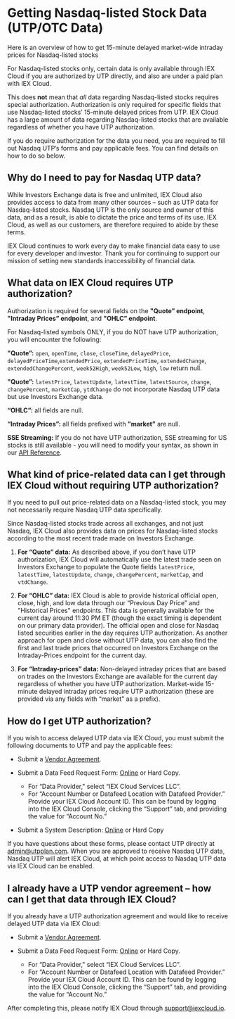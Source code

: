 # Getting Nasdaq-listed Stock Data (UTP/OTC Data)

Here is an overview of how to get 15-minute delayed market-wide intraday prices for Nasdaq-listed stocks

For Nasdaq-listed stocks only, certain data is only available through IEX Cloud if you are authorized by UTP directly, and also are under a paid plan with IEX Cloud. 

This does **not** mean that *all* data regarding Nasdaq-listed stocks requires special authorization. Authorization is only required for specific fields that use Nasdaq-listed stocks’ 15-minute delayed prices from UTP. IEX Cloud has a large amount of data regarding Nasdaq-listed stocks that are available regardless of whether you have UTP authorization.

If you do require authorization for the data you need, you are required to fill out Nasdaq UTP’s forms and pay applicable fees. You can find details on how to do so below.

## Why do I need to pay for Nasdaq UTP data? 

While Investors Exchange data is free and unlimited, IEX Cloud also provides access to data from many other sources – such as UTP data for Nasdaq-listed stocks. Nasdaq UTP is the only source and owner of this data, and as a result, is able to dictate the price and terms of its use. IEX Cloud, as well as our customers, are therefore required to abide by these terms.

IEX Cloud continues to work every day to make financial data easy to use for every developer and investor. Thank you for continuing to support our mission of setting new standards inaccessibility of financial data.

## What data on IEX Cloud requires UTP authorization?  

Authorization is required for several fields on the **"Quote” endpoint**, **"Intraday Prices” endpoint**, and **"OHLC” endpoint**.

For Nasdaq-listed symbols ONLY, if you do NOT have UTP authorization, you will encounter the following:

**"Quote”:** `open`, `openTime`, `close`, `closeTime`, `delayedPrice`, `delayedPriceTime`,`extendedPrice`, `extendedPriceTime`, `extendedChange`, `extendedChangePercent`, `week52High`, `week52Low`, `high`, `low` return null.

 **"Quote”:** `latestPrice`, `latestUpdate`, `latestTime`, `latestSource`, `change`, `changePercent`, `marketCap`, `ytdChange` do not incorporate Nasdaq UTP data but use Investors Exchange data. 

**“OHLC”:** all fields are null. 

**“Intraday Prices”:** all fields prefixed with **"market”** are null. 

**SSE Streaming:** If you do not have UTP authorization, SSE streaming for US stocks is still available - you will need to modify your syntax, as shown in our [API Reference](https://iexcloud.io/docs/guides/streaming).

## What kind of price-related data can I get through IEX Cloud without requiring UTP authorization? 

If you need to pull out price-related data on a Nasdaq-listed stock, you may not necessarily require Nasdaq UTP data specifically.

Since Nasdaq-listed stocks trade across all exchanges, and not just Nasdaq, IEX Cloud also provides data on prices for Nasdaq-listed stocks according to the most recent trade made on Investors Exchange. 

1. **For “Quote” data:** As described above, if you don’t have UTP authorization, IEX Cloud will automatically use the latest trade seen on Investors Exchange to populate the Quote fields `latestPrice`, `latestTime`, `latestUpdate`, `change`, `changePercent`, `marketCap`, and `vtdChange`. 

1. **For “OHLC” data:** IEX Cloud is able to provide historical official open, close, high, and low data through our “Previous Day Price” and "Historical Prices" endpoints. This data is generally available for the current day around 11:30 PM ET (though the exact timing is dependent on our primary data provider). The official open and close for Nasdaq listed securities earlier in the day requires UTP authorization. As another approach for open and close without UTP data, you can also find the first and last trade prices that occurred on Investors Exchange on the Intraday-Prices endpoint for the current day.

1. **For “Intraday-prices” data:** Non-delayed intraday prices that are based on trades on the Investors Exchange are available for the current day regardless of whether you have UTP authorization. Market-wide 15-minute delayed intraday prices require UTP authorization (these are provided via any fields with “market” as a prefix).

## How do I get UTP authorization?

If you wish to access delayed UTP data via IEX Cloud, you must submit the following documents to UTP and pay the applicable fees:

- Submit a [Vendor Agreement](https://www.utpplan.com/DOC/VendorAgreement.pdf).
- Submit a Data Feed Request Form: [Online](http://www.utpplan.com/datafeed_approval) or Hard Copy.

    - For “Data Provider," select “IEX Cloud Services LLC”.
    - For “Account Number or Datafeed Location with Datafeed Provider.” Provide your IEX Cloud Account ID. This can be found by logging into the IEX Cloud Console, clicking the “Support” tab, and providing the value for “Account No.”

- Submit a System Description: [Online](http://www.utpplan.com/system_application) or Hard Copy

If you have questions about these forms, please contact UTP directly at <admin@utpplan.com>.  When you are approved to receive Nasdaq UTP data, Nasdaq UTP will alert IEX Cloud, at which point access to Nasdaq UTP data via IEX Cloud can be enabled. 

## I already have a UTP vendor agreement – how can I get that data through IEX Cloud?

If you already have a UTP authorization agreement and would like to receive delayed UTP data via IEX Cloud:

- Submit a [Vendor Agreement](http://www.utpplan.com/DOC/VendorAgreement.pdf).
- Submit a Data Feed Request Form: [Online](http://www.utpplan.com/datafeed_approval) or Hard Copy.

    - For “Data Provider," select “IEX Cloud Services LLC”.
    - For “Account Number or Datafeed Location with Datafeed Provider.” Provide your IEX Cloud Account ID. This can be found by logging into the IEX Cloud Console, clicking the “Support” tab, and providing the value for “Account No.”

After completing this, please notify IEX Cloud through <support@iexcloud.io>.